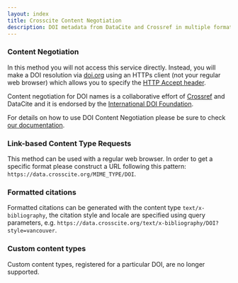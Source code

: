 ```yaml
---
layout: index
title: Crosscite Content Negotiation
description: DOI metadata from DataCite and Crossref in multiple formats.
---
```


### Content Negotiation

In this method you will not access this service directly. Instead, you will make a DOI resolution via [doi.org](https://doi.org/) using an HTTPs client (not your regular web browser) which allows you to specify the [HTTP Accept header](http://www.w3.org/Protocols/rfc2616/rfc2616-sec14.html).

Content negotiation for DOI names is a collaborative effort of [Crossref](http://www.crossref.org/) and DataCite and it is endorsed by the [International DOI Foundation](http://doi.org/).

For details on how to use DOI Content Negotiation please be sure to check [our documentation](https://support.datacite.org/docs/datacite-content-resolver).

### Link-based Content Type Requests

This method can be used with a regular web browser. In order to get a specific format please construct a URL following this pattern: `https://data.crosscite.org/MIME_TYPE/DOI`.

### Formatted citations

Formatted citations can be generated with the content type `text/x-bibliography`, the citation style and locale are specified using query parameters, e.g. `https://data.crosscite.org/text/x-bibliography/DOI?style=vancouver`.

### Custom content types

Custom content types, registered for a particular DOI, are no longer supported.
